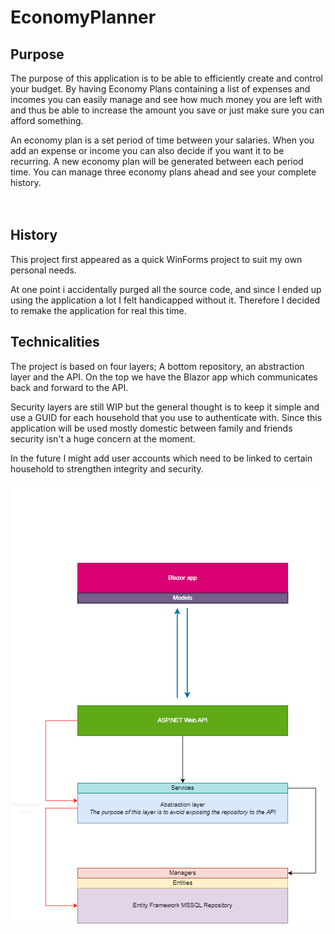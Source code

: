 # EconomyPlanner

## Purpose
The purpose of this application is to be able to efficiently create and control your budget.
By having Economy Plans containing a list of expenses and incomes you can easily manage and see how much money you are left with and thus be able to increase the amount you save or just make sure you can afford something.

An economy plan is a set period of time between your salaries. When you add an expense or income you can also decide if you want it to be recurring.
A new economy plan will be generated between each period time. You can manage three economy plans ahead and see your complete history.
<br>
<br>
<br>

## History
This project first appeared as a quick WinForms project to suit my own personal needs.

At one point i accidentally purged all the source code, and since I ended up using the application a lot I felt handicapped without it. 
Therefore I decided to remake the application for real this time.

## Technicalities
The project is based on four layers; A bottom repository, an abstraction layer and the API. On the top we have the Blazor app which communicates back and forward to the API.

Security layers are still WIP but the general thought is to keep it simple and use a GUID for each household that you use to authenticate with. Since this application will be used mostly domestic between family and friends security isn't a huge concern at the moment.

In the future I might add user accounts which need to be linked to certain household to strengthen integrity and security.

![Preview of tech stack](Documentation/EconomyPlannerStack.png?raw=true "Tech stack")
